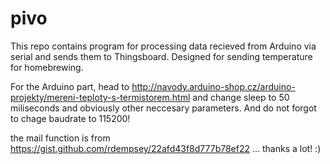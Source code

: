 # pivo
This repo contains program for processing data recieved from Arduino via serial and sends them to Thingsboard. Designed for sending temperature for homebrewing.

For the Arduino part, head to http://navody.arduino-shop.cz/arduino-projekty/mereni-teploty-s-termistorem.html and change sleep to 
50 miliseconds and obviously other neccesary parameters. And do not forgot to chage baudrate to 115200!

the mail function is from https://gist.github.com/rdempsey/22afd43f8d777b78ef22 ... thanks a lot! :)

